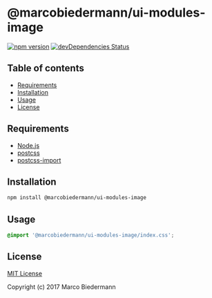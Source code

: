 # @marcobiedermann/ui-modules-image

[![npm version](https://badge.fury.io/js/%40marcobiedermann%2Fui-modules-image.svg)](https://badge.fury.io/js/%40marcobiedermann%2Fui-modules-image)
[![devDependencies Status](https://david-dm.org/marcobiedermann/ui/dev-status.svg?path=packages/ui-modules-image)](https://david-dm.org/marcobiedermann/ui?path=packages/ui-modules-image&type=dev)

## Table of contents

* [Requirements](#requirements)
* [Installation](#installation)
* [Usage](#usage)
* [License](#license)

## Requirements

* [Node.js](https://nodejs.org)
* [postcss](https://github.com/postcss/postcss)
* [postcss-import](https://github.com/postcss/postcss-import)

## Installation

```sh
npm install @marcobiedermann/ui-modules-image
```

## Usage

```css
@import '@marcobiedermann/ui-modules-image/index.css';
```

## License

[MIT License](LICENSE)

Copyright (c) 2017 Marco Biedermann
